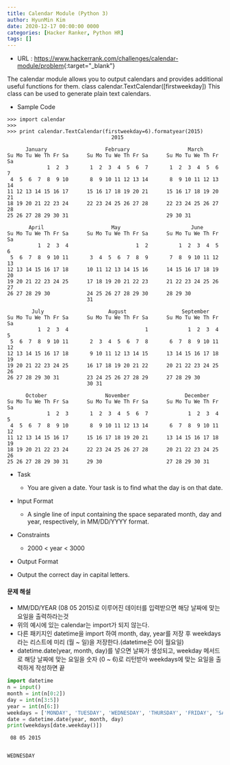 ```yaml
---
title: Calendar Module (Python 3)
author: HyunMin Kim
date: 2020-12-17 00:00:00 0000
categories: [Hacker Ranker, Python HR]
tags: []
---
```


- URL : <https://www.hackerrank.com/challenges/calendar-module/problem>{:target="_blank"}

The calendar module allows you to output calendars and provides additional useful functions for them.
class calendar.TextCalendar([firstweekday])
This class can be used to generate plain text calendars.

- Sample Code
```
>>> import calendar
>>> 
>>> print calendar.TextCalendar(firstweekday=6).formatyear(2015)
                                  2015

      January                   February                   March
Su Mo Tu We Th Fr Sa      Su Mo Tu We Th Fr Sa      Su Mo Tu We Th Fr Sa
             1  2  3       1  2  3  4  5  6  7       1  2  3  4  5  6  7
 4  5  6  7  8  9 10       8  9 10 11 12 13 14       8  9 10 11 12 13 14
11 12 13 14 15 16 17      15 16 17 18 19 20 21      15 16 17 18 19 20 21
18 19 20 21 22 23 24      22 23 24 25 26 27 28      22 23 24 25 26 27 28
25 26 27 28 29 30 31                                29 30 31

       April                      May                       June
Su Mo Tu We Th Fr Sa      Su Mo Tu We Th Fr Sa      Su Mo Tu We Th Fr Sa
          1  2  3  4                      1  2          1  2  3  4  5  6
 5  6  7  8  9 10 11       3  4  5  6  7  8  9       7  8  9 10 11 12 13
12 13 14 15 16 17 18      10 11 12 13 14 15 16      14 15 16 17 18 19 20
19 20 21 22 23 24 25      17 18 19 20 21 22 23      21 22 23 24 25 26 27
26 27 28 29 30            24 25 26 27 28 29 30      28 29 30
                          31

        July                     August                  September
Su Mo Tu We Th Fr Sa      Su Mo Tu We Th Fr Sa      Su Mo Tu We Th Fr Sa
          1  2  3  4                         1             1  2  3  4  5
 5  6  7  8  9 10 11       2  3  4  5  6  7  8       6  7  8  9 10 11 12
12 13 14 15 16 17 18       9 10 11 12 13 14 15      13 14 15 16 17 18 19
19 20 21 22 23 24 25      16 17 18 19 20 21 22      20 21 22 23 24 25 26
26 27 28 29 30 31         23 24 25 26 27 28 29      27 28 29 30
                          30 31

      October                   November                  December
Su Mo Tu We Th Fr Sa      Su Mo Tu We Th Fr Sa      Su Mo Tu We Th Fr Sa
             1  2  3       1  2  3  4  5  6  7             1  2  3  4  5
 4  5  6  7  8  9 10       8  9 10 11 12 13 14       6  7  8  9 10 11 12
11 12 13 14 15 16 17      15 16 17 18 19 20 21      13 14 15 16 17 18 19
18 19 20 21 22 23 24      22 23 24 25 26 27 28      20 21 22 23 24 25 26
25 26 27 28 29 30 31      29 30                     27 28 29 30 31
```


- Task
    - You are given a date. Your task is to find what the day is on that date.

- Input Format

    - A single line of input containing the space separated month, day and year, respectively, in MM/DD/YYYY format.

- Constraints
    - 2000 < year < 3000

- Output Format
 - Output the correct day in capital letters.

#### 문제 해설
- MM/DD/YEAR (08 05 2015)로 이루어진 데이터를 입력받으면 해당 날짜에 맞는 요일을 출력하라는것
- 위의 예시에 있는 calendar는 import가 되지 않는다.
- 다른 패키지인 datetime을 import 하여 month, day, year를 저장 후 weekdays라는 리스트에 미리 (월 ~ 일)을 저장한다.(datetime은 0이 월요일)
- datetime.date(year, month, day)를 넣으면 날짜가 생성되고, weekday 메서드로 해당 날짜에 맞는 요일을 숫자 (0 ~ 6)로 리턴받아 weekdays에 맞는 요일을 출력하게 작성하면 끝


```python
import datetime
n = input()
month = int(n[0:2])
day = int(n[3:5])
year = int(n[6:])
weekdays = ['MONDAY', 'TUESDAY', 'WEDNESDAY', 'THURSDAY', 'FRIDAY', 'SATURDAY', 'SUNDAY']
date = datetime.date(year, month, day)
print(weekdays[date.weekday()])
```

     08 05 2015


    WEDNESDAY

